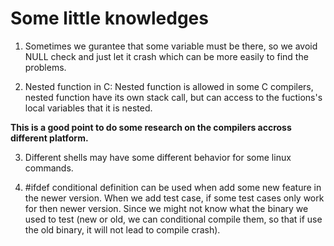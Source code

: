 # Some little knowledges

1. Sometimes we gurantee that some variable must be there, so we avoid NULL check and just let it crash which can be more easily to find the problems.

2. Nested function in C:
Nested function is allowed in some C compilers, nested function have its own stack call, but can access to the fuctions's local variables that it is nested. 

**This is a good point to do some research on the compilers accross different platform.**

3. Different shells may have some different behavior for some linux commands.

4. #ifdef conditional definition can be used when add some new feature in the newer version. When we add test case, if some test cases only work for then newer version. Since we might not know what the binary we used to test (new or old, we can conditional compile them, so that if use the old binary, it will not lead to compile crash).